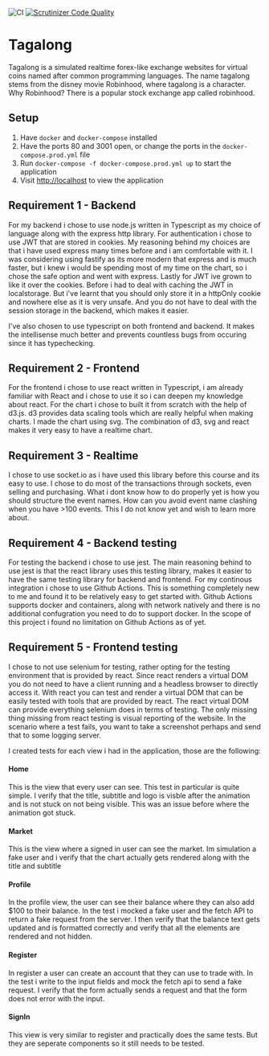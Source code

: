 ![CI](https://github.com/AlexanderGranhof/jsramverk-projekt/workflows/CI/badge.svg?branch=master)
[![Scrutinizer Code Quality](https://scrutinizer-ci.com/g/AlexanderGranhof/jsramverk-projekt/badges/quality-score.png?b=master)](https://scrutinizer-ci.com/g/AlexanderGranhof/jsramverk-projekt/?branch=master)

# Tagalong
Tagalong is a simulated realtime forex-like exchange websites for virtual coins named after common programming languages. The name tagalong stems from the disney movie Robinhood, where tagalong is a character. Why Robinhood? There is a popular stock exchange app called robinhood.

## Setup
1. Have `docker` and `docker-compose` installed
2. Have the ports 80 and 3001 open, or change the ports in the `docker-compose.prod.yml` file
3. Run `docker-compose -f docker-compose.prod.yml up` to start the application
4. Visit [http://localhost](http://localhost) to view the application

## Requirement 1 - Backend
For my backend i chose to use node.js written in Typescript as my choice of language along with the express http library. For authentication i chose to use JWT that are stored in cookies. My reasoning behind my choices are that i have used express many times before and i am comfortable with it. I was considering using fastify as its more modern that express and is much faster, but i knew i would be spending most of my time on the chart, so i chose the safe option and went with express. Lastly for JWT ive grown to like it over the cookies. Before i had to deal with caching the JWT in localstorage. But i've learnt that you should only store it in a httpOnly cookie and nowhere else as it is very unsafe. And you do not have to deal with the session storage in the backend, which makes it easier.

I've also chosen to use typescript on both frontend and backend. It makes the intellisense much better and prevents countless bugs from occuring since it has typechecking.

## Requirement 2 - Frontend
For the frontend i chose to use react written in Typescript, i am already familiar with React and i chose to use it so i can deepen my knowledge about react. For the chart i chose to built it from scratch with the help of d3.js. d3 provides data scaling tools which are really helpful when making charts. I made the chart using svg. The combination of d3, svg and react makes it very easy to have a realtime chart.

## Requirement 3 - Realtime
I chose to use socket.io as i have used this library before this course and its easy to use. I chose to do most of the transactions through sockets, even selling and purchasing. What i dont know how to do properly yet is how you should structure the event names. How can you avoid event name clashing when you have >100 events. This I do not know yet and wish to learn more about.

## Requirement 4 - Backend testing
For testing the backend i chose to use jest. The main reasoning behind to use jest is that the react library uses this testing library, makes it easier to have the same testing library for backend and frontend. For my continous integration i chose to use Github Actions. This is something completely new to me and found it to be relatively easy to get started with. Github Actions supports docker and containers, along with network natively and there is no additional confugration you need to do to support docker. In the scope of this project i found no limitation on Github Actions as of yet.

## Requirement 5 - Frontend testing
I chose to not use selenium for testing, rather opting for the testing environment that is provided by react. Since react renders a virtual DOM you do not need to have a client running and a headless browser to directly access it. With react you can test and render a virtual DOM that can be easily tested with tools that are provided by react. The react virtual DOM can provide everything selenium does in terms of testing. The only missing thing missing from react testing is visual reporting of the website. In the scenario where a test fails, you want to take a screenshot perhaps and send that to some logging server.

I created tests for each view i had in the application, those are the following:

#### Home
This is the view that every user can see. This test in particular is quite simple. I verify that the title, subtitle and logo is visble after the animation and is not stuck on not being visible. This was an issue before where the animation got stuck.

#### Market
This is the view where a signed in user can see the market. Im simulation a fake user and i verify that the chart actually gets rendered along with the title and subtitle

#### Profile
In the profile view, the user can see their balance where they can also add $100 to their balance. In the test i mocked a fake user and the fetch API to return a fake request from the server. I then verify that the balance text gets updated and is formatted correctly and verify that all the elements are rendered and not hidden.

#### Register
In register a user can create an account that they can use to trade with. In the test i write to the input fields and mock the fetch api to send a fake request. I verify that the form actually sends a request and that the form does not error with the input.

#### SignIn
This view is very similar to register and practically does the same tests. But they are seperate components so it still needs to be tested.